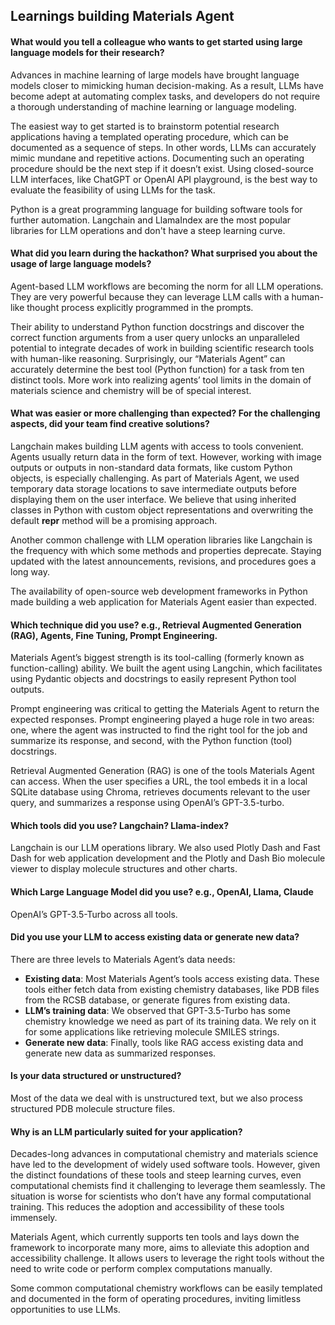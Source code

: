 ## Learnings building Materials Agent

#### What would you tell a colleague who wants to get started using large language models for their research?
Advances in machine learning of large models have brought language models closer to mimicking human decision-making. As a result, LLMs have become adept at automating complex tasks, and developers do not require a thorough understanding of machine learning or language modeling.

The easiest way to get started is to brainstorm potential research applications having a templated operating procedure, which can be documented as a sequence of steps. In other words, LLMs can accurately mimic mundane and repetitive actions. Documenting such an operating procedure should be the next step if it doesn’t exist. Using closed-source LLM interfaces, like ChatGPT or OpenAI API playground, is the best way to evaluate the feasibility of using LLMs for the task.

Python is a great programming language for building software tools for further automation. Langchain and LlamaIndex are the most popular libraries for LLM operations and don't have a steep learning curve.

#### What did you learn during the hackathon? What surprised you about the usage of large language models?
Agent-based LLM workflows are becoming the norm for all LLM operations. They are very powerful because they can leverage LLM calls with a human-like thought process explicitly programmed in the prompts.

Their ability to understand Python function docstrings and discover the correct function arguments from a user query unlocks an unparalleled potential to integrate decades of work in building scientific research tools with human-like reasoning. Surprisingly, our “Materials Agent” can accurately determine the best tool (Python function) for a task from ten distinct tools. More work into realizing agents’ tool limits in the domain of materials science and chemistry will be of special interest.

#### What was easier or more challenging than expected? For the challenging aspects, did your team find creative solutions?
Langchain makes building LLM agents with access to tools convenient. Agents usually return data in the form of text. However, working with image outputs or outputs in non-standard data formats, like custom Python objects, is especially challenging. As part of Materials Agent, we used temporary data storage locations to save intermediate outputs before displaying them on the user interface. We believe that using inherited classes in Python with custom object representations and overwriting the default __repr__ method will be a promising approach.

Another common challenge with LLM operation libraries like Langchain is the frequency with which some methods and properties deprecate. Staying updated with the latest announcements, revisions, and procedures goes a long way.

The availability of open-source web development frameworks in Python made building a web application for Materials Agent easier than expected.

#### Which technique did you use? e.g., Retrieval Augmented Generation (RAG), Agents, Fine Tuning, Prompt Engineering.
Materials Agent’s biggest strength is its tool-calling (formerly known as function-calling) ability. We built the agent using Langchin, which facilitates using Pydantic objects and docstrings to easily represent Python tool outputs.

Prompt engineering was critical to getting the Materials Agent to return the expected responses. Prompt engineering played a huge role in two areas: one, where the agent was instructed to find the right tool for the job and summarize its response, and second, with the Python function (tool) docstrings.

Retrieval Augmented Generation (RAG) is one of the tools Materials Agent can access. When the user specifies a URL, the tool embeds it in a local SQLite database using Chroma, retrieves documents relevant to the user query, and summarizes a response using OpenAI’s GPT-3.5-turbo.

#### Which tools did you use? Langchain? Llama-index?
Langchain is our LLM operations library. We also used Plotly Dash and Fast Dash for web application development and the Plotly and Dash Bio molecule viewer to display molecule structures and other charts.

#### Which Large Language Model did you use? e.g., OpenAI, Llama, Claude
OpenAI’s GPT-3.5-Turbo across all tools.

#### Did you use your LLM to access existing data or generate new data?
There are three levels to Materials Agent’s data needs:
- **Existing data**: Most Materials Agent’s tools access existing data. These tools either fetch data from existing chemistry databases, like PDB files from the RCSB database, or generate figures from existing data.
- **LLM’s training data**: We observed that GPT-3.5-Turbo has some chemistry knowledge we need as part of its training data. We rely on it for some applications like retrieving molecule SMILES strings.
- **Generate new data**: Finally, tools like RAG access existing data and generate new data as summarized responses.
  
#### Is your data structured or unstructured?
Most of the data we deal with is unstructured text, but we also process structured PDB molecule structure files.

#### Why is an LLM particularly suited for your application?
Decades-long advances in computational chemistry and materials science have led to the development of widely used software tools. However, given the distinct foundations of these tools and steep learning curves, even computational chemists find it challenging to leverage them seamlessly. The situation is worse for scientists who don’t have any formal computational training. This reduces the adoption and accessibility of these tools immensely.

Materials Agent, which currently supports ten tools and lays down the framework to incorporate many more, aims to alleviate this adoption and accessibility challenge. It allows users to leverage the right tools without the need to write code or perform complex computations manually.

Some common computational chemistry workflows can be easily templated and documented in the form of operating procedures, inviting limitless opportunities to use LLMs.